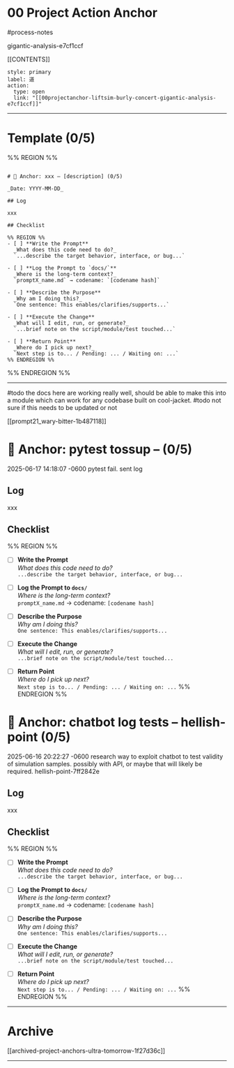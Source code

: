 # 00 Project Action Anchor

#process-notes

gigantic-analysis-e7cf1ccf

[[CONTENTS]]

```meta-bind-button
style: primary
label: 道 
action:
  type: open
  link: "[[00projectanchor-liftsim-burly-concert-gigantic-analysis-e7cf1ccf]]"
```


***


# Template (0/5)

%% REGION %% 
```copyme

# 🧠 Anchor: xxx – [description] (0/5)

_Date: YYYY-MM-DD_

## Log 

xxx 

## Checklist

%% REGION %% 
- [ ] **Write the Prompt**  
  _What does this code need to do?_  
  `...describe the target behavior, interface, or bug...`

- [ ] **Log the Prompt to `docs/`**  
  _Where is the long-term context?_  
  `promptX_name.md` → codename: `[codename hash]`

- [ ] **Describe the Purpose**  
  _Why am I doing this?_  
  `One sentence: This enables/clarifies/supports...`

- [ ] **Execute the Change**  
  _What will I edit, run, or generate?_  
  `...brief note on the script/module/test touched...`

- [ ] **Return Point**  
  _Where do I pick up next?_  
  `Next step is to... / Pending: ... / Waiting on: ...`
%% ENDREGION %%

```
%% ENDREGION %%


*** 

#todo the docs here are working really well, should be able to make this into a module which can work for any codebase built on cool-jacket. 
#todo not sure if this needs to be updated or not 

[[prompt21_wary-bitter-1b487118]]


# 🧠 Anchor: pytest tossup –  (0/5)

2025-06-17 14:18:07 -0600
pytest fail. sent log 

## Log 

xxx 

## Checklist

%% REGION %% 
- [ ] **Write the Prompt**  
  _What does this code need to do?_  
  `...describe the target behavior, interface, or bug...`

- [ ] **Log the Prompt to `docs/`**  
  _Where is the long-term context?_  
  `promptX_name.md` → codename: `[codename hash]`

- [ ] **Describe the Purpose**  
  _Why am I doing this?_  
  `One sentence: This enables/clarifies/supports...`

- [ ] **Execute the Change**  
  _What will I edit, run, or generate?_  
  `...brief note on the script/module/test touched...`

- [ ] **Return Point**  
  _Where do I pick up next?_  
  `Next step is to... / Pending: ... / Waiting on: ...`
%% ENDREGION %%



# 🧠 Anchor: chatbot log tests – hellish-point (0/5)

2025-06-16 20:22:27 -0600
research way to exploit chatbot to test validity of simulation samples. possibly with API, or maybe that will likely be required. 
hellish-point-7ff2842e

## Log 

xxx 

## Checklist

%% REGION %% 
- [ ] **Write the Prompt**  
  _What does this code need to do?_  
  `...describe the target behavior, interface, or bug...`

- [ ] **Log the Prompt to `docs/`**  
  _Where is the long-term context?_  
  `promptX_name.md` → codename: `[codename hash]`

- [ ] **Describe the Purpose**  
  _Why am I doing this?_  
  `One sentence: This enables/clarifies/supports...`

- [ ] **Execute the Change**  
  _What will I edit, run, or generate?_  
  `...brief note on the script/module/test touched...`

- [ ] **Return Point**  
  _Where do I pick up next?_  
  `Next step is to... / Pending: ... / Waiting on: ...`
%% ENDREGION %%



*** 
# Archive
[[archived-project-anchors-ultra-tomorrow-1f27d36c]]

*** 

